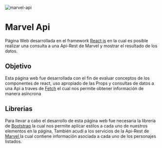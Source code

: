 ![marvel-api](https://user-images.githubusercontent.com/33507392/111035126-f620e600-83e6-11eb-8ef6-500a43fcba99.png)
# Marvel Api

Página Web desarrollada en el framework [React js](http://https://es.reactjs.org/ "react js") en la cual es posible realizar una consulta a una Api-Rest de Marvel y mostrar el resultado de los datos.



## Objetivo

Esta página web fue desarrollada con el fin de evaluar conceptos de los componentes de react, uso apropiado de las Props y consultas de datos a una Api a traves de [Fetch](http://https://developer.mozilla.org/es/docs/Web/API/Fetch_API "fetch") el cual nos permite obtener información de manera asíncrona

## Librerias

Para llevar a cabo el desarrollo de esta página web fue necesaria la librería de [Bootstrap](http://https://getbootstrap.com/ "Bootstrap") la cual nos permite aplicar estilos a cada uno de nuestros elementos en la página, También acudí a los servicios de la Api-Rest de [Marvel ](http://https://developer.marvel.com/ "Marvel ") la cual contiene información asociada a cada uno de los personajes listados.
